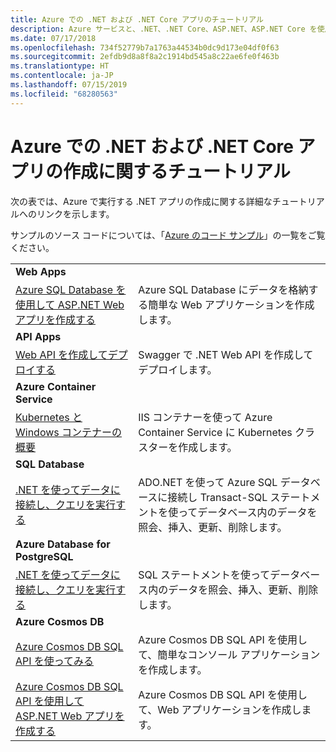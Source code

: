 ```yaml
---
title: Azure での .NET および .NET Core アプリのチュートリアル
description: Azure サービスと、.NET、.NET Core、ASP.NET、ASP.NET Core を使用して、Web アプリおよびモバイル アプリを作成し、機能を追加する方法を示すチュートリアル。
ms.date: 07/17/2018
ms.openlocfilehash: 734f52779b7a1763a44534b0dc9d173e04df0f63
ms.sourcegitcommit: 2efdb9d8a8f8a2c1914bd545a8c22ae6fe0f463b
ms.translationtype: HT
ms.contentlocale: ja-JP
ms.lasthandoff: 07/15/2019
ms.locfileid: "68280563"
---
```

# <a name="tutorials-for-building-net-and-net-core-apps-in-azure"></a>Azure での .NET および .NET Core アプリの作成に関するチュートリアル

次の表では、Azure で実行する .NET アプリの作成に関する詳細なチュートリアルへのリンクを示します。

サンプルのソース コードについては、「[Azure のコード サンプル](https://azure.microsoft.com/resources/samples/?platform=dotnet&sort=2)」の一覧をご覧ください。

| | |
|---|---|
| **Web Apps**||
| [Azure SQL Database を使用して ASP.NET Web アプリを作成する][1] | Azure SQL Database にデータを格納する簡単な Web アプリケーションを作成します。 |
| **API Apps**||
| [Web API を作成してデプロイする][3] | Swagger で .NET Web API を作成してデプロイします。 | 
| **Azure Container Service** ||
| [Kubernetes と Windows コンテナーの概要][4] | IIS コンテナーを使って Azure Container Service に Kubernetes クラスターを作成します。
| **SQL Database** ||
| [.NET を使ってデータに接続し、クエリを実行する][5] | ADO.NET を使って Azure SQL データベースに接続し Transact-SQL ステートメントを使ってデータベース内のデータを照会、挿入、更新、削除します。 | 
| **Azure Database for PostgreSQL** ||
| [.NET を使ってデータに接続し、クエリを実行する][6] | SQL ステートメントを使ってデータベース内のデータを照会、挿入、更新、削除します。 |
| **Azure Cosmos DB** ||
| [Azure Cosmos DB SQL API を使ってみる][7] | Azure Cosmos DB SQL API を使用して、簡単なコンソール アプリケーションを作成します。 |
| [Azure Cosmos DB SQL API を使用して ASP.NET Web アプリを作成する][8] | Azure Cosmos DB SQL API を使用して、Web アプリケーションを作成します。 |

[1]: /azure/app-service-web/app-service-web-tutorial-dotnet-sqldatabase
[2]: /azure/cosmos-db/sql-api-dotnet-application
[3]: /azure/app-service-api/app-service-api-dotnet-get-started
[4]: /azure/container-service/container-service-kubernetes-windows-walkthrough
[5]: /azure/sql-database/sql-database-connect-query-dotnet
[6]: /azure/postgresql/connect-csharp
[7]: /azure/cosmos-db/sql-api-get-started
[8]: /azure/cosmos-db/sql-api-dotnet-application
